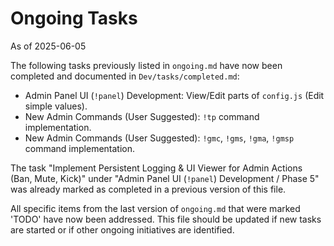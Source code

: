# Ongoing Tasks

As of 2025-06-05

The following tasks previously listed in `ongoing.md` have now been completed and documented in `Dev/tasks/completed.md`:
- Admin Panel UI (`!panel`) Development: View/Edit parts of `config.js` (Edit simple values).
- New Admin Commands (User Suggested): `!tp` command implementation.
- New Admin Commands (User Suggested): `!gmc`, `!gms`, `!gma`, `!gmsp` command implementation.

The task "Implement Persistent Logging & UI Viewer for Admin Actions (Ban, Mute, Kick)" under "Admin Panel UI (`!panel`) Development / Phase 5" was already marked as completed in a previous version of this file.

All specific items from the last version of `ongoing.md` that were marked 'TODO' have now been addressed. This file should be updated if new tasks are started or if other ongoing initiatives are identified.

